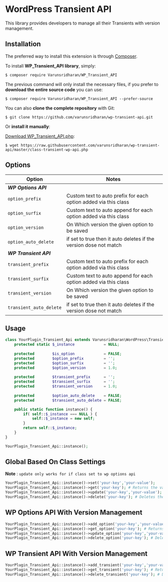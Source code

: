 # WordPress Transient API
This library provides developers to manage all their Transients with version management. 


## Installation
The preferred way to install this extension is through [Composer](http://getcomposer.org/download/).

To install **WP_Transient_API library**, simply:

    $ composer require Varunsridharan/WP_Transient_API

The previous command will only install the necessary files, if you prefer to **download the entire source code** you can use:

    $ composer require Varunsridharan/WP_Transient_API --prefer-source

You can also **clone the complete repository** with Git:

    $ git clone https://github.com/varunsridharan/wp-transient-api.git

Or **install it manually**:

[Download WP_Transient_API.php](https://raw.githubusercontent.com/varunsridharan/wp-transient-api/master/class-transient-wp-api.php):

    $ wget https://raw.githubusercontent.com/varunsridharan/wp-transient-api/master/class-transient-wp-api.php


## Options
| Option | Notes |
| ------ | ----- |
| ***WP Options API*** ||
| `option_prefix` | Custom text to auto prefix for each option added via this class |
| `option_surfix` | Custom text to auto append for each option added via this class | 
| `option_version` | On Which version the given option to be saved
| `option_auto_delete` | if set to true then it auto deletes if the version dose not match|
| ***WP Transient API*** ||
| `transient_prefix` | Custom text to auto prefix for each option added via this class |
| `transient_surfix` | Custom text to auto append for each option added via this class | 
| `transient_version` | On Which version the given option to be saved
| `transient_auto_delete` | if set to true then it auto deletes if the version dose not match|


## Usage 

```php
class YourPlugin_Transient_Api extends Varunsridharan\WordPress\Transient_API {
    protected static $_instance             = NULL;
    
    protected        $is_option             = FALSE;
    protected        $option_prefix         = '';
    protected        $option_surfix         = '';
    protected        $option_version        = 1.0;
    
    protected        $transient_prefix      = '';
    protected        $transient_surfix      = '';
    protected        $transient_version     = 1.0;
    
    protected        $option_auto_delete    = FALSE;
    protected        $transient_auto_delete = FALSE;

    public static function instance() {
        if( self::$_instance === NULL ) {
            self::$_instance = new self;
        }
        return self::$_instance;
    }
}

YourPlugin_Transient_Api::instance();

```

## Global Based On Class Settings 
**Note** : `update only works for if class set to wp options api` 
```php
YourPlugin_Transient_Api::instance()->set('your-key','your-value');
YourPlugin_Transient_Api::instance()->get('your-key'); # Returns the values only if option version matched with $option_version
YourPlugin_Transient_Api::instance()->update('your-key','your-value'); # Updates the options value
YourPlugin_Transient_Api::instance()->delete('your-key'); # Deletes the options and its releated options 
```



## WP Options API With Version Management
```php
YourPlugin_Transient_Api::instance()->add_option('your-key','your-value');
YourPlugin_Transient_Api::instance()->get_option('your-key'); # Returns the values only if option version matched with $option_version
YourPlugin_Transient_Api::instance()->update_option('your-key','your-value'); # Updates the options value
YourPlugin_Transient_Api::instance()->delete_option('your-key'); # Deletes the options and its releated options 
```


## WP Transient API With Version Management
```php
YourPlugin_Transient_Api::instance()->add_transient('your-key','your-value',2000);
YourPlugin_Transient_Api::instance()->get_transient('your-key'); # Returns the values only if option version matched with $transient_version
YourPlugin_Transient_Api::instance()->delete_transient('your-key'); # Deletes the options and its releated options 
```

